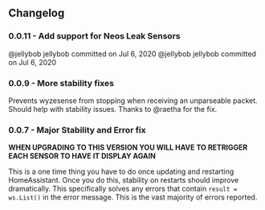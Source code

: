 ## Changelog
### 0.0.11 - Add support for Neos Leak Sensors
@jellybob
jellybob committed on Jul 6, 2020
@jellybob
jellybob committed on Jul 6, 2020

### 0.0.9 - More stability fixes
Prevents wyzesense from stopping when receiving an unparseable packet. Should help with stability issues.
Thanks to @raetha for the fix.

### 0.0.7 - Major Stability and Error fix
**WHEN UPGRADING TO THIS VERSION YOU WILL HAVE TO RETRIGGER EACH SENSOR TO HAVE IT DISPLAY AGAIN**

This is a one time thing you have to do once updating and restarting HomeAssistant. Once you do this, stability on restarts should improve dramatically. This specifically solves any errors that contain `result = ws.List()` in the error message. This is the vast majority of errors reported.
